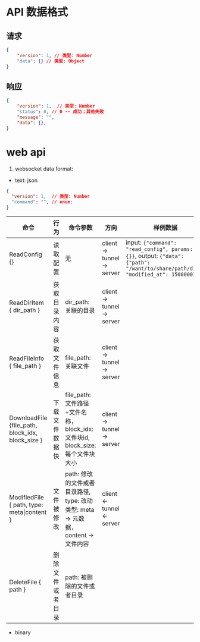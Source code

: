 # API 数据格式
## 请求
```json
{
    "version": 1, // 类型: Number
    "data": {} // 类型: Object
}
```
## 响应
```json
{
    "version": 1,  // 类型: Number
    "status": 0, // 0 -- 成功；其他失败
    "message": "",
    "data": {},
}
```
# web api
1. websocket data format:
 - text: json
  ```json
  {
    "version": 1,  // 类型: Number
    "command": "", // enum: 
  }
  ```
  |命令|行为|命令参数|方向|样例数据|
  |--|--|--|--|--|
  | ReadConfig {}|读取配置|无| client &rightarrow; tunnel &rightarrow; server| input: `{"command": "read_config", params: {}}`, output: `{"data": {"path": "/want/to/share/path/dir", "modified_at": 1500000}}` |
  | ReadDirItem { dir_path }|获取目录内容| dir_path: 关联的目录| client &rightarrow; tunnel &rightarrow; server | |
  | ReadFileInfo { file_path }| 获取文件信息|file_path: 关联文件| client &rightarrow; tunnel &rightarrow; server ||
  | DownloadFile {file_path, block_idx, block_size }| 下载文件数据快 | file_path: 文件路径+文件名称，block_idx: 文件块id, block_size: 每个文件块大小 | client &rightarrow; tunnel &rightarrow; server ||
  |ModifiedFile { path, type: meta\|content }| 文件被修改| path: 修改的文件或者目录路径, type: 改动类型: meta -> 元数据，content -> 文件内容| client &leftarrow; tunnel &leftarrow; server||
  |DeleteFile { path } | 删除文件或者目录| path: 被删除的文件或者目录|| 
 - binary